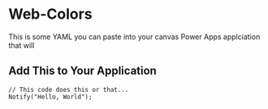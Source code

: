 # Web-Colors

This is some YAML you can paste into your canvas Power Apps applciation that will 

## Add This to Your Application

```PowerFx
// This code does this or that...
Notify("Hello, World");
```
